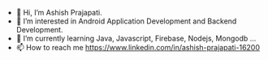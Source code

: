 - 👋 Hi, I’m Ashish Prajapati.
- 👀 I’m interested in Android Application Development and Backend Development.
- 🌱 I’m currently learning  Java, Javascript, Firebase, Nodejs, Mongodb ...
- 📫 How to reach me https://www.linkedin.com/in/ashish-prajapati-16200

<!---
Ashish-codex/Ashish-codex is a ✨ special ✨ repository because its `README.md` (this file) appears on your GitHub profile.
You can click the Preview link to take a look at your changes.
--->
